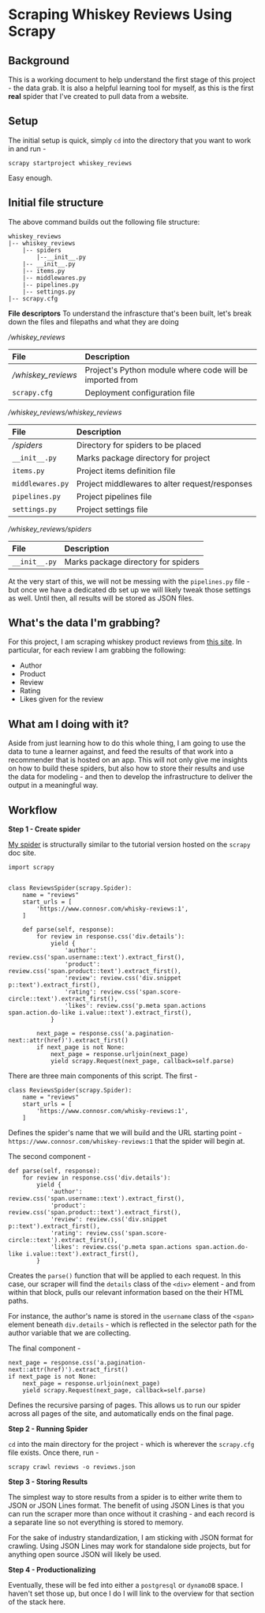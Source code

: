 Scraping Whiskey Reviews Using Scrapy
===

## Background
This is a working document to help understand the first stage of this project - the data grab. It is also a helpful learning tool for myself, as this is the first **real** spider that I've created to pull data from a website.

## Setup
The initial setup is quick, simply `cd` into the directory that you want to work in and run - 

```
scrapy startproject whiskey_reviews
```
Easy enough. 

## Initial file structure
The above command builds out the following file structure:

```
whiskey_reviews
|-- whiskey_reviews
	|-- spiders
		|--__init__.py
	|-- __init__.py
	|-- items.py
	|-- middlewares.py	
	|-- pipelines.py
	|-- settings.py
|-- scrapy.cfg
```
**File descriptors**
To understand the infrascture that's been built, let's break down the files and filepaths and what they are doing

*/whiskey_reviews*

| File        | Description  |
| :-------------|:---------|
| */whiskey_reviews* | Project's Python module where code will be imported from |
| `scrapy.cfg` | Deployment configuration file |

*/whiskey_reviews/whiskey_reviews*

| File        | Description  |
| :-------------|:---------|
| */spiders* | Directory for spiders to be placed |
| `__init__.py` | Marks package directory for project |
| `items.py` | Project items definition file |
| `middlewares.py` | Project middlewares to alter request/responses |
| `pipelines.py` | Project pipelines file |
| `settings.py` | Project settings file |

*/whiskey_reviews/spiders*

| File        | Description  |
| :-------------|:---------|
| `__init__.py` | Marks package directory for spiders |

At the very start of this, we will not be messing with the `pipelines.py` file - but once we have a dedicated db set up we will likely tweak those settings as well. Until then, all results will be stored as JSON files.

## What's the data I'm grabbing?
For this project, I am scraping whiskey product reviews from [this site](http://wwwconnosr.com/). In particular, for each review I am grabbing the following: 

- Author
- Product
- Review
- Rating
- Likes given for the review

## What am I doing with it?
Aside from just learning how to do this whole thing, I am going to use the data to tune a learner against, and feed the results of that work into a recommender that is hosted on an app. This will not only give me insights on how to build these spiders, but also how to store their results and use the data for modeling - and then to develop the infrastructure to deliver the output in a meaningful way. 

## Workflow

**Step 1 - Create spider**

[My spider](whiskey_reviews/whiskey_reviews/spiders/reviews_spider.py) is structurally similar to the tutorial version hosted on the `scrapy` doc site. 

```
import scrapy


class ReviewsSpider(scrapy.Spider):
    name = "reviews"
    start_urls = [
        'https://www.connosr.com/whisky-reviews:1',
    ]

    def parse(self, response):
        for review in response.css('div.details'):
            yield {
                'author': review.css('span.username::text').extract_first(),
                'product': review.css('span.product::text').extract_first(),
                'review': review.css('div.snippet p::text').extract_first(),
                'rating': review.css('span.score-circle::text').extract_first(),
                'likes': review.css('p.meta span.actions span.action.do-like i.value::text').extract_first(),
            }

        next_page = response.css('a.pagination-next::attr(href)').extract_first()
        if next_page is not None:
            next_page = response.urljoin(next_page)
            yield scrapy.Request(next_page, callback=self.parse)
``` 

There are three main components of this script. The first - 

```
class ReviewsSpider(scrapy.Spider):
    name = "reviews"
    start_urls = [
        'https://www.connosr.com/whisky-reviews:1',
    ]
```

Defines the spider's name that we will build and the URL starting point - `https://www.connosr.com/whiskey-reviews:1` that the spider will begin at.

The second component - 

```
def parse(self, response):
    for review in response.css('div.details'):
        yield {
            'author': review.css('span.username::text').extract_first(),
            'product': review.css('span.product::text').extract_first(),
            'review': review.css('div.snippet p::text').extract_first(),
            'rating': review.css('span.score-circle::text').extract_first(),
            'likes': review.css('p.meta span.actions span.action.do-like i.value::text').extract_first(),
        }
```

Creates the `parse()` function that will be applied to each request. In this case, our scraper will find the `details` class of the `<div>` element - and from within that block, pulls our relevant information based on the their HTML paths.

For instance, the author's name is stored in the `username` class of the `<span>` element beneath `div.details` - which is reflected in the selector path for the author variable that we are collecting.

The final component - 

```
next_page = response.css('a.pagination-next::attr(href)').extract_first()
if next_page is not None:
    next_page = response.urljoin(next_page)
    yield scrapy.Request(next_page, callback=self.parse)
```

Defines the recursive parsing of pages. This allows us to run our spider across all pages of the site, and automatically ends on the final page. 

**Step 2 - Running Spider**

`cd` into the main directory for the project - which is wherever the `scrapy.cfg` file exists. Once there, run -

```
scrapy crawl reviews -o reviews.json
```


**Step 3 - Storing Results**

The simplest way to store results from a spider is to either write them to JSON or JSON Lines format. The benefit of using JSON Lines is that you can run the scraper more than once without it crashing - and each record is a separate line so not everything is stored to memory.

For the sake of industry standardization, I am sticking with JSON format for crawling. Using JSON Lines may work for standalone side projects, but for anything open source JSON will likely be used.

**Step 4 - Productionalizing**

Eventually, these will be fed into either a `postgresql` or `dynamoDB` space. I haven't set those up, but once I do I will link to the overview for that section of the stack here. 